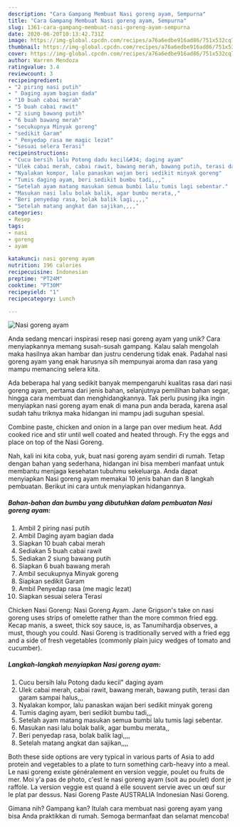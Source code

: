 ```yaml
---
description: "Cara Gampang Membuat Nasi goreng ayam, Sempurna"
title: "Cara Gampang Membuat Nasi goreng ayam, Sempurna"
slug: 1361-cara-gampang-membuat-nasi-goreng-ayam-sempurna
date: 2020-06-20T10:13:42.731Z
image: https://img-global.cpcdn.com/recipes/a76a6edbe916ad86/751x532cq70/nasi-goreng-ayam-foto-resep-utama.jpg
thumbnail: https://img-global.cpcdn.com/recipes/a76a6edbe916ad86/751x532cq70/nasi-goreng-ayam-foto-resep-utama.jpg
cover: https://img-global.cpcdn.com/recipes/a76a6edbe916ad86/751x532cq70/nasi-goreng-ayam-foto-resep-utama.jpg
author: Warren Mendoza
ratingvalue: 3.4
reviewcount: 3
recipeingredient:
- "2 piring nasi putih"
- " Daging ayam bagian dada"
- "10 buah cabai merah"
- "5 buah cabai rawit"
- "2 siung bawang putih"
- "6 buah bawang merah"
- "secukupnya Minyak goreng"
- "sedikit Garam"
- " Penyedap rasa me magic lezat"
- "sesuai selera Terasi"
recipeinstructions:
- "Cucu bersih lalu Potong dadu kecil&#34; daging ayam"
- "Ulek cabai merah, cabai rawit, bawang merah, bawang putih, terasi dan garam sampai halus,,,"
- "Nyalakan kompor, lalu panaskan wajan beri sedikit minyak goreng"
- "Tumis daging ayam, beri sedikit bumbu tadi,,,"
- "Setelah ayam matang masukan semua bumbi lalu tumis lagi sebentar."
- "Masukan nasi lalu bolak balik, agar bumbu merata,,"
- "Beri penyedap rasa, bolak balik lagi,,,,"
- "Setelah matang angkat dan sajikan,,,,"
categories:
- Resep
tags:
- nasi
- goreng
- ayam

katakunci: nasi goreng ayam 
nutrition: 196 calories
recipecuisine: Indonesian
preptime: "PT24M"
cooktime: "PT30M"
recipeyield: "1"
recipecategory: Lunch

---
```



![Nasi goreng ayam](https://img-global.cpcdn.com/recipes/a76a6edbe916ad86/751x532cq70/nasi-goreng-ayam-foto-resep-utama.jpg)

Anda sedang mencari inspirasi resep nasi goreng ayam yang unik? Cara menyiapkannya memang susah-susah gampang. Kalau salah mengolah maka hasilnya akan hambar dan justru cenderung tidak enak. Padahal nasi goreng ayam yang enak harusnya sih mempunyai aroma dan rasa yang mampu memancing selera kita.

Ada beberapa hal yang sedikit banyak mempengaruhi kualitas rasa dari nasi goreng ayam, pertama dari jenis bahan, selanjutnya pemilihan bahan segar, hingga cara membuat dan menghidangkannya. Tak perlu pusing jika ingin menyiapkan nasi goreng ayam enak di mana pun anda berada, karena asal sudah tahu triknya maka hidangan ini mampu jadi suguhan spesial.

Combine paste, chicken and onion in a large pan over medium heat. Add cooked rice and stir until well coated and heated through. Fry the eggs and place on top of the Nasi Goreng.


Nah, kali ini kita coba, yuk, buat nasi goreng ayam sendiri di rumah. Tetap dengan bahan yang sederhana, hidangan ini bisa memberi manfaat untuk membantu menjaga kesehatan tubuhmu sekeluarga. Anda dapat menyiapkan Nasi goreng ayam memakai 10 jenis bahan dan 8 langkah pembuatan. Berikut ini cara untuk menyiapkan hidangannya.

<!--inarticleads1-->

##### Bahan-bahan dan bumbu yang dibutuhkan dalam pembuatan Nasi goreng ayam:

1. Ambil 2 piring nasi putih
1. Ambil  Daging ayam bagian dada
1. Siapkan 10 buah cabai merah
1. Sediakan 5 buah cabai rawit
1. Sediakan 2 siung bawang putih
1. Siapkan 6 buah bawang merah
1. Ambil secukupnya Minyak goreng
1. Siapkan sedikit Garam
1. Ambil  Penyedap rasa (me magic lezat)
1. Siapkan sesuai selera Terasi


Chicken Nasi Goreng: Nasi Goreng Ayam. Jane Grigson&#39;s take on nasi goreng uses strips of omelette rather than the more common fried egg. Kecap manis, a sweet, thick soy sauce, is, as Tanumihardja observes, a must, though you could. Nasi Goreng is traditionally served with a fried egg and a side of fresh vegetables (commonly plain juicy wedges of tomato and cucumber). 

<!--inarticleads2-->

##### Langkah-langkah menyiapkan Nasi goreng ayam:

1. Cucu bersih lalu Potong dadu kecil&#34; daging ayam
1. Ulek cabai merah, cabai rawit, bawang merah, bawang putih, terasi dan garam sampai halus,,,
1. Nyalakan kompor, lalu panaskan wajan beri sedikit minyak goreng
1. Tumis daging ayam, beri sedikit bumbu tadi,,,
1. Setelah ayam matang masukan semua bumbi lalu tumis lagi sebentar.
1. Masukan nasi lalu bolak balik, agar bumbu merata,,
1. Beri penyedap rasa, bolak balik lagi,,,,
1. Setelah matang angkat dan sajikan,,,,


Both these side options are very typical in various parts of Asia to add protein and vegetables to a plate to turn something carb-heavy into a meal. Le nasi goreng existe généralement en version veggie, poulet ou fruits de mer. Moi y&#39;a pas de photo, c&#39;est le nasi goreng ayam (soit au poulet) dont je raffole. La version veggie est quand à elle souvent servie avec un œuf sur le plat par dessus. Nasi Goreng Paste AUSTRALIA Indonesian Nasi Goreng. 

Gimana nih? Gampang kan? Itulah cara membuat nasi goreng ayam yang bisa Anda praktikkan di rumah. Semoga bermanfaat dan selamat mencoba!
